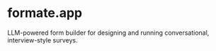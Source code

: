 # formate.app

LLM-powered form builder for designing and running conversational, interview-style surveys.
